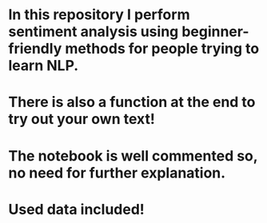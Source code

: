 # In this repository I perform sentiment analysis using beginner-friendly methods for people trying to learn NLP.
# There is also a function at the end to try out your own text!
# The notebook is well commented so, no need for further explanation.
# Used data included!
